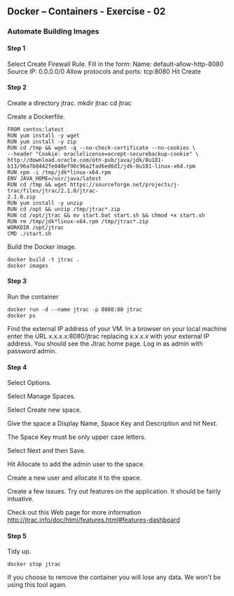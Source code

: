 ## Docker – Containers - Exercise - 02 

### Automate Building Images

#### Step 1
Select Create Firewall Rule. Fill in the form: Name: default-allow-http-8080 Source IP:
0.0.0.0/0 Allow protocols and ports: tcp:8080 Hit Create

#### Step 2
Create a directory jtrac.
    mkdir jtrac
    cd jtrac
    
Create a Dockerfile.

    FROM centos:latest
    RUN yum install -y wget
    RUN yum install -y zip
    RUN cd /tmp && wget -q --no-check-certificate --no-cookies \
    --header "Cookie: oraclelicense=accept-securebackup-cookie" \
    http://download.oracle.com/otn-pub/java/jdk/8u181-
    b13/96a7b8442fe848ef90c96a2fad6ed6d1/jdk-8u181-linux-x64.rpm
    RUN rpm -i /tmp/jdk*linux-x64.rpm
    ENV JAVA_HOME=/usr/java/latest
    RUN cd /tmp && wget https://sourceforge.net/projects/j-trac/files/jtrac/2.1.0/jtrac-
    2.1.0.zip
    RUN yum install -y unzip
    RUN cd /opt && unzip /tmp/jtrac*.zip
    RUN cd /opt/jtrac && mv start.bat start.sh && chmod +x start.sh
    RUN rm /tmp/jdk*linux-x64.rpm /tmp/jtrac*.zip
    WORKDIR /opt/jtrac
    CMD ./start.sh
    
Build the Docker image.

    docker build -t jtrac .
    docker images
    
#### Step 3

Run the container

    docker run -d --name jtrac -p 8080:80 jtrac
    docker ps
    
Find the external IP address of your VM.
In a browser on your local machine enter the URL x.x.x.x:8080/jtrac replacing x.x.x.x
with your external IP address.
You should see the Jtrac home page.
Log in as admin with password admin.

#### Step 4

Select Options.

Select Manage Spaces.

Select Create new space.

Give the space a Display Name, Space Key and Description and hit Next.

The Space Key must be only upper case letters.

Select Next and then Save.

Hit Allocate to add the admin user to the space.

Create a new user and allocate it to the space.

Create a few issues. Try out features on the application. It should be fairly intuative.

Check out this Web page for more information http://jtrac.info/doc/html/features.html#features-dashboard

#### Step 5

Tidy up.

    docker stop jtrac
    
If you choose to remove the container you will lose any data. We won't be using this tool again.
